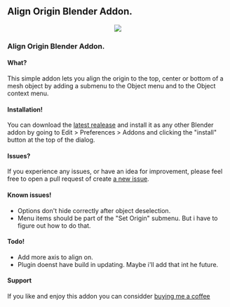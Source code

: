 
## Align Origin Blender Addon.

<p align="center">
 <img src="https://i.postimg.cc/ZqV56yGQ/align-origin.gif">
</p>

### Align Origin Blender Addon.

#### What?
This simple addon lets you align the origin to the top, center or bottom of a mesh object by adding a submenu to the Object menu and to the Object context menu.

#### Installation!
You can download the [latest realease](https://github.com/vanaf1979/Align-Origin/releases) and install it as any other Blender addon by going to Edit > Preferences > Addons and clicking the "install" button at the top of the dialog.

#### Issues?
If you experience any issues, or have an idea for improvement, please feel free to open a pull request of create [a new issue](https://github.com/vanaf1979/Align-Origin/issues/new).

#### Known issues!
- Options don't hide correctly after object deselection.
- Menu items should be part of the "Set Origin" submenu. But i have to figure out how to do that.

#### Todo!
- Add more axis to align on.
- Plugin doenst have build in updating. Maybe i'll add that int he future.

#### Support
If you like and enjoy this addon you can considder [buying me a coffee](https://www.buymeacoffee.com/since1979)

